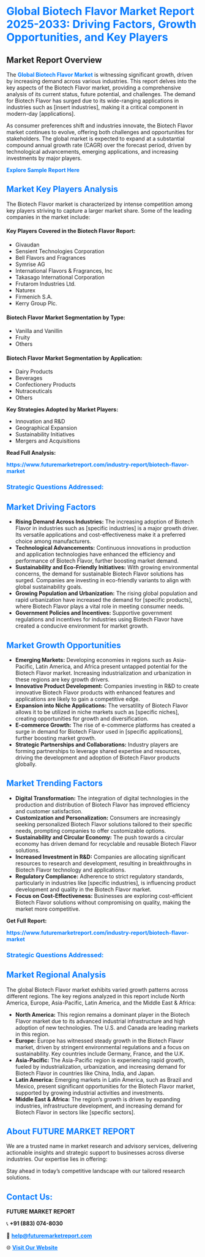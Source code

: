 <h1 style="color: #007BFF;">Global Biotech Flavor Market Report 2025-2033: Driving Factors, Growth Opportunities, and Key Players</h1>

<section id="overview">
<h2>Market Report Overview</h2>
<p>The <a href="https://www.futuremarketreport.com/industry-report/biotech-flavor-market" style="color: #007BFF; text-decoration: none;"><strong>Global Biotech Flavor Market</strong></a> is witnessing significant growth, driven by increasing demand across various industries. This report delves into the key aspects of the Biotech Flavor market, providing a comprehensive analysis of its current status, future potential, and challenges. The demand for Biotech Flavor has surged due to its wide-ranging applications in industries such as [insert industries], making it a critical component in modern-day [applications].</p>
<p>As consumer preferences shift and industries innovate, the Biotech Flavor market continues to evolve, offering both challenges and opportunities for stakeholders. The global market is expected to expand at a substantial compound annual growth rate (CAGR) over the forecast period, driven by technological advancements, emerging applications, and increasing investments by major players.</p>
</section>

<section id="overview">
<p><a href="https://www.futuremarketreport.com/request-sample/reportId=103509" style="color: #007BFF; text-decoration: none;"><strong>Explore Sample Report Here</strong></a></p>
</section>

<section id="key-players">
<h2 style="color: #007BFF;">Market Key Players Analysis</h2>
<p>The Biotech Flavor market is characterized by intense competition among key players striving to capture a larger market share. Some of the leading companies in the market include:</p>
<h4>Key Players Covered in the Biotech Flavor Report:</h4>
<ul><li>Givaudan</li><li>Sensient Technologies Corporation</li><li>Bell Flavors and Fragrances</li><li>Symrise AG</li><li>International Flavors &amp; Fragrances, Inc</li><li>Takasago International Corporation</li><li>Frutarom Industries Ltd.</li><li>Naturex</li><li>Firmenich S.A.</li><li>Kerry Group Plc.</li></ul>
<h4>Biotech Flavor Market Segmentation by Type:</h4>
<ul><li>Vanilla and Vanillin</li><li>Fruity</li><li>Others</li></ul>

<h4>Biotech Flavor Market Segmentation by Application:</h4>
<ul><li>Dairy Products</li><li>Beverages</li><li>Confectionery Products</li><li>Nutraceuticals</li><li>Others</li></ul>
<p><strong>Key Strategies Adopted by Market Players:</strong></p>
<ul>
<li>Innovation and R&D</li>
<li>Geographical Expansion</li>
<li>Sustainability Initiatives</li>
<li>Mergers and Acquisitions</li>
</ul>
</section>

<section>
<p><strong>Read Full Analysis: </strong></p><a href="https://www.futuremarketreport.com/industry-report/biotech-flavor-market" style="color: #007BFF; text-decoration: none;"><strong>https://www.futuremarketreport.com/industry-report/biotech-flavor-market</strong></a>
<h3 style="color: #007BFF;">Strategic Questions Addressed:</h3>
</section>

<section id="driving-factors">
<h2 style="color: #007BFF;">Market Driving Factors</h2>
<ul>
<li><strong>Rising Demand Across Industries:</strong> The increasing adoption of Biotech Flavor in industries such as [specific industries] is a major growth driver. Its versatile applications and cost-effectiveness make it a preferred choice among manufacturers.</li>
<li><strong>Technological Advancements:</strong> Continuous innovations in production and application technologies have enhanced the efficiency and performance of Biotech Flavor, further boosting market demand.</li>
<li><strong>Sustainability and Eco-Friendly Initiatives:</strong> With growing environmental concerns, the demand for sustainable Biotech Flavor solutions has surged. Companies are investing in eco-friendly variants to align with global sustainability goals.</li>
<li><strong>Growing Population and Urbanization:</strong> The rising global population and rapid urbanization have increased the demand for [specific products], where Biotech Flavor plays a vital role in meeting consumer needs.</li>
<li><strong>Government Policies and Incentives:</strong> Supportive government regulations and incentives for industries using Biotech Flavor have created a conducive environment for market growth.</li>
</ul>
</section>

<section id="growth-opportunities">
<h2 style="color: #007BFF;">Market Growth Opportunities</h2>
<ul>
<li><strong>Emerging Markets:</strong> Developing economies in regions such as Asia-Pacific, Latin America, and Africa present untapped potential for the Biotech Flavor market. Increasing industrialization and urbanization in these regions are key growth drivers.</li>
<li><strong>Innovative Product Development:</strong> Companies investing in R&D to create innovative Biotech Flavor products with enhanced features and applications are likely to gain a competitive edge.</li>
<li><strong>Expansion into Niche Applications:</strong> The versatility of Biotech Flavor allows it to be utilized in niche markets such as [specific niches], creating opportunities for growth and diversification.</li>
<li><strong>E-commerce Growth:</strong> The rise of e-commerce platforms has created a surge in demand for Biotech Flavor used in [specific applications], further boosting market growth.</li>
<li><strong>Strategic Partnerships and Collaborations:</strong> Industry players are forming partnerships to leverage shared expertise and resources, driving the development and adoption of Biotech Flavor products globally.</li>
</ul>
</section>

<section id="trending-factors">
<h2 style="color: #007BFF;">Market Trending Factors</h2>
<ul>
<li><strong>Digital Transformation:</strong> The integration of digital technologies in the production and distribution of Biotech Flavor has improved efficiency and customer satisfaction.</li>
<li><strong>Customization and Personalization:</strong> Consumers are increasingly seeking personalized Biotech Flavor solutions tailored to their specific needs, prompting companies to offer customizable options.</li>
<li><strong>Sustainability and Circular Economy:</strong> The push towards a circular economy has driven demand for recyclable and reusable Biotech Flavor solutions.</li>
<li><strong>Increased Investment in R&D:</strong> Companies are allocating significant resources to research and development, resulting in breakthroughs in Biotech Flavor technology and applications.</li>
<li><strong>Regulatory Compliance:</strong> Adherence to strict regulatory standards, particularly in industries like [specific industries], is influencing product development and quality in the Biotech Flavor market.</li>
<li><strong>Focus on Cost-Effectiveness:</strong> Businesses are exploring cost-efficient Biotech Flavor solutions without compromising on quality, making the market more competitive.</li>
</ul>
</section>

<section>
<p><strong>Get Full Report: </strong></p><a href="https://www.futuremarketreport.com/industry-report/biotech-flavor-market" style="color: #007BFF; text-decoration: none;"><strong>https://www.futuremarketreport.com/industry-report/biotech-flavor-market</strong></a>
<h3 style="color: #007BFF;">Strategic Questions Addressed:</h3>
</section>


<section id="regional-analysis">
<h2 style="color: #007BFF;">Market Regional Analysis</h2>
<p>The global Biotech Flavor market exhibits varied growth patterns across different regions. The key regions analyzed in this report include North America, Europe, Asia-Pacific, Latin America, and the Middle East & Africa:</p>
<ul>
<li><strong>North America:</strong> This region remains a dominant player in the Biotech Flavor market due to its advanced industrial infrastructure and high adoption of new technologies. The U.S. and Canada are leading markets in this region.</li>
<li><strong>Europe:</strong> Europe has witnessed steady growth in the Biotech Flavor market, driven by stringent environmental regulations and a focus on sustainability. Key countries include Germany, France, and the U.K.</li>
<li><strong>Asia-Pacific:</strong> The Asia-Pacific region is experiencing rapid growth, fueled by industrialization, urbanization, and increasing demand for Biotech Flavor in countries like China, India, and Japan.</li>
<li><strong>Latin America:</strong> Emerging markets in Latin America, such as Brazil and Mexico, present significant opportunities for the Biotech Flavor market, supported by growing industrial activities and investments.</li>
<li><strong>Middle East & Africa:</strong> The region’s growth is driven by expanding industries, infrastructure development, and increasing demand for Biotech Flavor in sectors like [specific sectors].</li>
</ul>
</section>

<footer>
<h2 style="color: #007BFF;">About FUTURE MARKET REPORT</h2>
<p>We are a trusted name in market research and advisory services, delivering actionable insights and strategic support to businesses across diverse industries. Our expertise lies in offering:</p>

<p>Stay ahead in today’s competitive landscape with our tailored research solutions.</p>

<h2 style="color: #007BFF;">Contact Us:</h2>
<p><strong>FUTURE MARKET REPORT</strong></p>
<p>📞 <strong>+91 (883) 074-8030</strong></p>
<p>📧 <strong><a href="mailto:help@futuremarketreport.com" style="color: #007BFF;">help@futuremarketreport.com</a></strong></p>
<p>🌐 <strong><a href="https://www.futuremarketreport.com/" style="color: #007BFF;">Visit Our Website</a></strong></p>
</footer>
